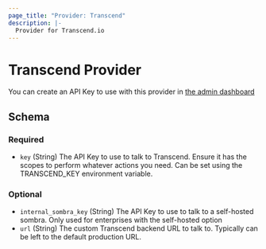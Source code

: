```yaml
---
page_title: "Provider: Transcend"
description: |-
  Provider for Transcend.io
---
```


# Transcend Provider

You can create an API Key to use with this provider in [the admin dashboard](https://app.transcend.io/infrastructure/api-keys)

<!-- schema generated by tfplugindocs -->
## Schema

### Required

- `key` (String) The API Key to use to talk to Transcend. Ensure it has the scopes to perform whatever actions you need. Can be set using the TRANSCEND_KEY environment variable.

### Optional

- `internal_sombra_key` (String) The API Key to use to talk to a self-hosted sombra. Only used for enterprises with the self-hosted option
- `url` (String) The custom Transcend backend URL to talk to. Typically can be left to the default production URL.